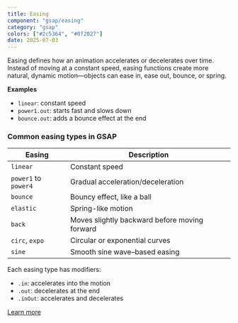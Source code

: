 ```yaml
---
title: Easing
component: "gsap/easing"
category: "gsap"
colors: ["#2c5364", "#0f2027"]
date: 2025-07-03
---
```


Easing defines how an animation accelerates or decelerates over time.
Instead of moving at a constant speed, easing functions create more natural,
dynamic motion—objects can ease in, ease out, bounce, or spring.

**Examples**

- `linear`: constant speed
- `power1.out`: starts fast and slows down
- `bounce.out`: adds a bounce effect at the end

### Common easing types in GSAP

| Easing               | Description                                   |
| -------------------- | --------------------------------------------- |
| `linear`             | Constant speed                                |
| `power1` to `power4` | Gradual acceleration/deceleration             |
| `bounce`             | Bouncy effect, like a ball                    |
| `elastic`            | Spring-like motion                            |
| `back`               | Moves slightly backward before moving forward |
| `circ`, `expo`       | Circular or exponential curves                |
| `sine`               | Smooth sine wave–based easing                 |

Each easing type has modifiers:

- `.in`: accelerates into the motion
- `.out`: decelerates at the end
- `.inOut`: accelerates and decelerates

<a href="https://gsap.com/docs/v3/Eases/" rel="noopener noreferrer" target="_blank">Learn more</a>
